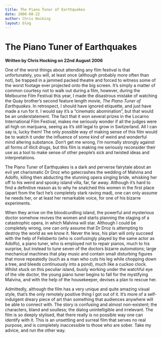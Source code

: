 ```yaml
---
title: The Piano Tuner of Earthquakes
date: 2006-08-22
author: Chris Hocking
layout: blog
---
```

# The Piano Tuner of Earthquakes

**Written by Chris Hocking on 22nd August 2006**

One of the worst things about attending any film festival is that unfortunately, you will, at least once (although probably more often than not), be trapped in a jammed packed theatre and forced to witness some of the worst footage ever projected onto the big screen. It’s simply a matter of common courtesy not to walk out during a film, however, during the Melbourne Film Festival this year, I made the disastrous mistake of watching the Quay brother’s second feature length movie, *The Piano Tuner of Earthquakes*. In retrospect, I should have ignored etiquette, and just have made a run for it. I would say it’s a “cinematic abomination”, but that would be an understatement. The fact that it won several prizes in the Locarno International Film Festival, makes me seriously wonder if all the judges were all high on marijuana, seeing as it’s still legal to grow in Switzerland. All I can say is, lucky them! The only possible way of making sense of this film would be to watch it under the influence of some kind of weird and wonderful mind altering substance. Don’t get me wrong, I’m normally strongly against all forms of illicit drugs, but this film is making me seriously reconsider their use as a tool to make sense of other people’s sick and twisted ideas and interpretations.

The Piano Tuner of Earthquakes is a dark and perverse fairytale about an evil yet charismatic Dr Droz who gatecrashes the wedding of Malvina and Adolfo, killing then abducting the stunning opera singing bride, whisking her off to his weird and spooky island villa, far, far away. Although it’s hard to find a definitive reason as to why he snatched this women in the first place (apart from the fact he’s completely stark raving mad), one can only assume he needs her, or at least her remarkable voice, for one of his bizarre experiments.

When they arrive on the bloodcurdling island, the powerful and mysterious doctor somehow revives the women and starts planning the staging of a catastrophic opera, in which Malvina will star. Although I could be completely wrong, one can only assume that Dr Droz is attempting to destroy the world as we know it. Never the less, his plan will only succeed with the help of Felisberto (who is confusingly played by the same actor as Adolfo), a piano tuner, who is employed not to repair pianos, much to his surprise, but instead to tune seven of the doctors bizarre *automatons*; large mechanical machines that play music and contain small disturbing figures that move repeatedly (such as a man who cuts his leg while chopping down a tree, and bleeds continuously into a pond), much like a cuckoo clock. Whilst stuck on this peculiar island, busily working under the watchful eye of the vile doctor, the young piano tuner begins to fall for the mystifying Malvina, and with the help of the housekeeper, devises a plan to rescue her.

Admittedly, although the film has a very unique and quite amazing visual style, that’s the only remotely positive thing I got out of it. It’s more of a self-indulgent dreary piece of art than something that audiences anywhere will be able to connect with. The story is confusing and almost non-existent; the characters, bland and soulless; the dialog unintelligible and irrelevant. The film is so deeply stylised, that there really is no possible way one can identify with it. This is an unsettling and surreal film that serves no real purpose, and is completely inaccessible to those who are sober. Take my advice, and run the other way.